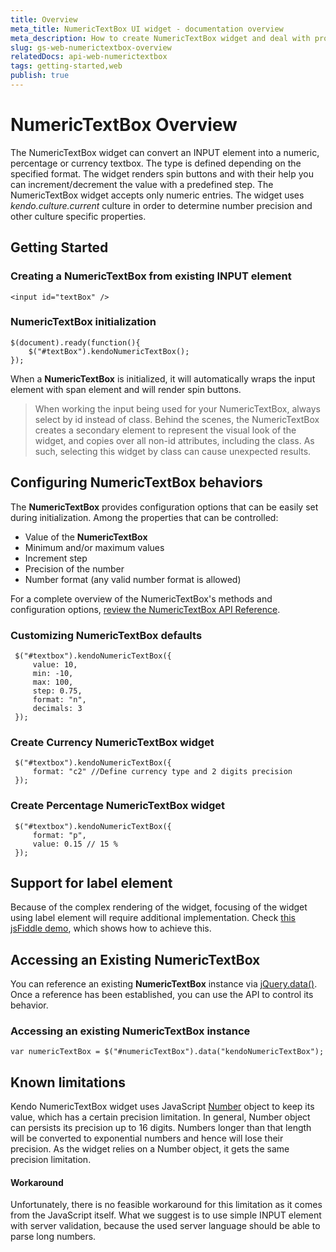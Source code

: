 ```yaml
---
title: Overview
meta_title: NumericTextBox UI widget - documentation overview
meta_description: How to create NumericTextBox widget and deal with proper configuration of its behaviors.
slug: gs-web-numerictextbox-overview
relatedDocs: api-web-numerictextbox
tags: getting-started,web
publish: true
---
```


# NumericTextBox Overview

The NumericTextBox widget can convert an INPUT element into a numeric, percentage or currency textbox.
The type is defined depending on the specified format. The widget renders spin buttons and with their help you can
increment/decrement the value with a predefined step. The NumericTextBox widget accepts only numeric entries.
The widget uses _kendo.culture.current_ culture in order to determine number precision and other culture
specific properties.


## Getting Started

### Creating a NumericTextBox from existing INPUT element

    <input id="textBox" />

### NumericTextBox initialization

    $(document).ready(function(){
        $("#textBox").kendoNumericTextBox();
    });

When a **NumericTextBox** is initialized, it will automatically
wraps the input element with span element and will render spin
buttons.

> When working the input being used for your NumericTextBox, always select by id instead of class. Behind the scenes, the NumericTextBox creates a secondary element to represent the visual look of the widget, and copies over all non-id attributes, including the class. As such, selecting this widget by class can cause unexpected results.

## Configuring NumericTextBox behaviors


The **NumericTextBox** provides configuration options that can be
easily set during initialization. Among the properties that can be
controlled:


*   Value of the **NumericTextBox**
*   Minimum and/or maximum values
*   Increment step
*   Precision of the number
*   Number format (any valid number format is allowed)

For a complete overview of the NumericTextBox's methods and configuration options, [review the NumericTextBox API Reference](/kendo-ui/api/web/numerictextbox).

### Customizing NumericTextBox defaults

     $("#textbox").kendoNumericTextBox({
         value: 10,
         min: -10,
         max: 100,
         step: 0.75,
         format: "n",
         decimals: 3
     });



### Create Currency NumericTextBox widget

     $("#textbox").kendoNumericTextBox({
         format: "c2" //Define currency type and 2 digits precision
     });



### Create Percentage NumericTextBox widget

     $("#textbox").kendoNumericTextBox({
         format: "p",
         value: 0.15 // 15 %
     });

## Support for label element

Because of the complex rendering of the widget, focusing of the widget using label element will require additional implementation.
Check [this jsFiddle demo](http://jsfiddle.net/krustev/6mHKF/), which shows how to achieve this.

## Accessing an Existing NumericTextBox


You can reference an existing **NumericTextBox** instance via
[jQuery.data()](http://api.jquery.com/jQuery.data/).
Once a reference has been established, you can use the API to control
its behavior.

### Accessing an existing NumericTextBox instance

    var numericTextBox = $("#numericTextBox").data("kendoNumericTextBox");

## Known limitations

Kendo NumericTextBox widget uses JavaScript [Number](http://ecma262-5.com/ELS5_HTML.htm#Section_8.5) object to keep its value, which has a certain precision limitation.
In general, Number object can persists its precision up to 16 digits. Numbers longer than that length will be converted to
exponential numbers and hence will lose their precision. As the widget relies on a Number object, it gets the same precision limitation.

#### Workaround
Unfortunately, there is no feasible workaround for this limitation as it comes from the JavaScript itself. What we suggest is to use
simple INPUT element with server validation, because the used server language should be able to parse long numbers.
